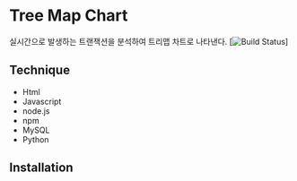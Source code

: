 # Tree Map Chart
실시간으로 발생하는 트랜잭션을 분석하여 트리맵 차트로 나타낸다.
[![Build Status](https://github.com/deviantony/docker-elk/workflows/CI/badge.svg?branch=main)]

## Technique
- Html
- Javascript
- node.js
- npm
- MySQL
- Python

## Installation
